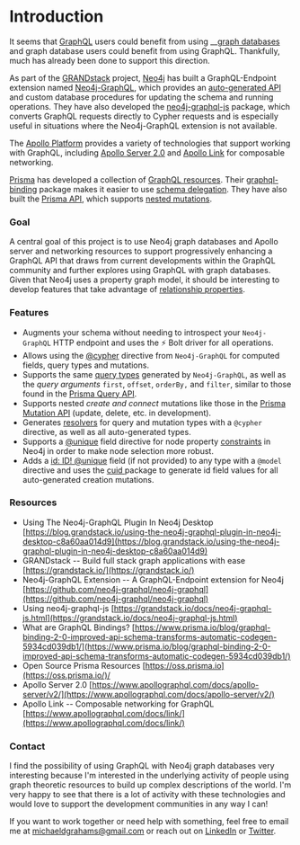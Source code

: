 # Introduction

It seems that [GraphQL](https://graphql.org/) users could benefit from using __[graph databases](https://neo4j.com/developer/graph-database/) and graph database users could benefit from using GraphQL. Thankfully, much has already been done to support this direction.

As part of the [GRANDstack](https://grandstack.io/) project, [Neo4j](https://neo4j.com/) has built a GraphQL-Endpoint extension named [Neo4j-GraphQL](https://github.com/neo4j-graphql/neo4j-graphql), which provides an [auto-generated API](https://github.com/neo4j-graphql/neo4j-graphql#auto-generated-query-types) and custom database procedures for updating the schema and running operations. They have also developed the [neo4j-graphql-js](https://www.npmjs.com/package/neo4j-graphql-js) package, which converts GraphQL requests directly to Cypher requests and is especially useful in situations where the Neo4j-GraphQL extension is not available.

The [Apollo Platform](https://www.apollographql.com/) provides a variety of technologies that support working with GraphQL, including [Apollo Server 2.0](https://www.apollographql.com/docs/apollo-server/v2/) and [Apollo Link](https://www.apollographql.com/docs/link/) for composable networking.  
  
[Prisma](https://www.prisma.io/) has developed a collection of [GraphQL resources](https://oss.prisma.io). Their [graphql-binding](https://www.npmjs.com/package/graphql-binding) package makes it easier to use [schema delegation](https://dev-blog.apollodata.com/graphql-schema-delegation-9d832648c543). They have also built the [Prisma API](https://www.prisma.io/docs/reference/prisma-api/overview-ohm2ouceuj), which supports [nested mutations](https://www.prisma.io/docs/reference/prisma-api/mutations-ol0yuoz6go#nested-mutations).

### Goal

A central goal of this project is to use Neo4j graph databases and Apollo server and networking resources to support progressively enhancing a GraphQL API that draws from current developments within the GraphQL community and further explores using GraphQL with graph databases. Given that Neo4j uses a property graph model, it should be interesting to develop features that take advantage of [relationship properties](https://neo4j.com/docs/developer-manual/current/introduction/graphdb-concepts/#graphdb-neo4j-properties).

### Features

* Augments your schema without needing to introspect your `Neo4j-GraphQL` HTTP endpoint and uses the ⚡ Bolt driver for all operations. 
* Allows using the [@cypher](https://github.com/neo4j-graphql/neo4j-graphql#directives) directive from `Neo4j-GraphQL` for computed fields, query types and mutations. 
* Supports the same [query types](https://www.graph.cool/docs/reference/graphql-api/query-api-nia9nushae#query-arguments) generated by `Neo4j-GraphQL`, as well as the _query arguments_ `first`, `offset`, `orderBy,` and `filter`, similar to those found in the [Prisma Query API](https://www.graph.cool/docs/reference/graphql-api/query-api-nia9nushae#query-arguments). 
* Supports nested _create and connect_ mutations like those in the [Prisma Mutation API](https://www.prisma.io/docs/reference/prisma-api/mutations-ol0yuoz6go/#examples) \(update, delete, etc. in development\). 
* Generates [resolvers](https://www.apollographql.com/docs/graphql-tools/resolvers) for query and mutation types with a `@cypher` directive, as well as all auto-generated types. 
* Supports a [@unique](https://www.prisma.io/docs/1.4/reference/service-configuration/data-modelling-%28sdl%29-eiroozae8u/#field-constraints) field directive for node property [constraints](https://neo4j.com/docs/developer-manual/current/get-started/cypher/labels-constraints-and-indexes/) in Neo4j in order to make node selection more robust.  
* Adds a [id: ID! @unique](https://www.prisma.io/docs/1.4/reference/service-configuration/data-modelling-%28sdl%29-eiroozae8u/#system-fields) field \(if not provided\) to any type with a `@model` directive and uses the [cuid ](https://www.npmjs.com/package/cuid)package to generate id field values for all auto-generated creation mutations.

### Resources

* Using The Neo4j-GraphQL Plugin In Neo4j Desktop [https://blog.grandstack.io/using-the-neo4j-graphql-plugin-in-neo4j-desktop-c8a60aa014d9](https://blog.grandstack.io/using-the-neo4j-graphql-plugin-in-neo4j-desktop-c8a60aa014d9) 
* GRANDstack --  Build full stack graph applications with ease [https://grandstack.io/](https://grandstack.io/) 
* Neo4j-GraphQL Extension --  A GraphQL-Endpoint extension for Neo4j [https://github.com/neo4j-graphql/neo4j-graphql](https://github.com/neo4j-graphql/neo4j-graphql) 
* Using neo4j-graphql-js [https://grandstack.io/docs/neo4j-graphql-js.html](https://grandstack.io/docs/neo4j-graphql-js.html) 
* What are GraphQL Bindings? [https://www.prisma.io/blog/graphql-binding-2-0-improved-api-schema-transforms-automatic-codegen-5934cd039db1/](https://www.prisma.io/blog/graphql-binding-2-0-improved-api-schema-transforms-automatic-codegen-5934cd039db1/) 
* Open Source Prisma Resources [https://oss.prisma.io](https://oss.prisma.io/)/ 
* Apollo Server 2.0 [https://www.apollographql.com/docs/apollo-server/v2/](https://www.apollographql.com/docs/apollo-server/v2/) 
* Apollo Link -- Composable networking for GraphQL [https://www.apollographql.com/docs/link/](https://www.apollographql.com/docs/link/)

### Contact

I find the possibility of using GraphQL with Neo4j graph databases very interesting because I'm interested in the underlying activity of people using graph theoretic resources to build up complex descriptions of the world. I'm very happy to see that there is a lot of activity with these technologies and would love to support the development communities in any way I can!

If you want to work together or need help with something, feel free to email me at michaeldgrahams@gmail.com or reach out on [LinkedIn](https://www.linkedin.com/in/michael-d-graham/) or [Twitter](https://twitter.com/michaeldgrahams).


